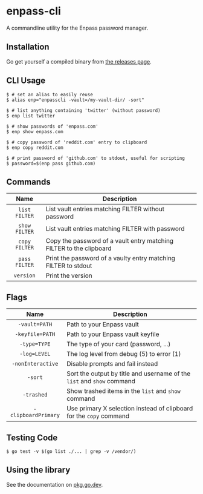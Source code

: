 enpass-cli
==========

A commandline utility for the Enpass password manager.

Installation
-----
Go get yourself a compiled binary from [the releases page](https://github.com/msladek/enpass-cli/releases).

CLI Usage
-----
```shell
$ # set an alias to easily reuse
$ alias enp="enpasscli -vault=/my-vault-dir/ -sort"

$ # list anything containing 'twitter' (without password)
$ enp list twitter

$ # show passwords of 'enpass.com'
$ enp show enpass.com

$ # copy password of 'reddit.com' entry to clipboard
$ enp copy reddit.com

$ # print password of 'github.com' to stdout, useful for scripting 
$ password=$(enp pass github.com)
```

Commands
-----
| Name | Description |
| :---: | --- |
| `list FILTER` | List vault entries matching FILTER without password |
| `show FILTER` | List vault entries matching FILTER with password |
| `copy FILTER` | Copy the password of a vault entry matching FILTER to the clipboard |
| `pass FILTER` | Print the password of a vaulty entry matching FILTER to stdout |
| `version` | Print the version |

Flags
-----
| Name | Description |
| :---: | --- |
| `-vault=PATH` | Path to your Enpass vault |
| `-keyfile=PATH` | Path to your Enpass vault keyfile |
| `-type=TYPE` | The type of your card (password, ...) |
| `-log=LEVEL` | The log level from debug (5) to error (1) |
| `-nonInteractive` | Disable prompts and fail instead |
| `-sort` | Sort the output by title and username of the `list` and `show` command |
| `-trashed` | Show trashed items in the `list` and `show` command |
| `-clipboardPrimary` | Use primary X selection instead of clipboard for the `copy` command |

Testing Code
-------
```shell
$ go test -v $(go list ./... | grep -v /vendor/)
```

Using the library
-----------------
See the documentation on [pkg.go.dev](https://pkg.go.dev/github.com/msladek/enpass-cli/pkg/enpass).

